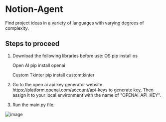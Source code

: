 # Notion-Agent
Find project ideas in a variety of languages with varying degrees of complexity.

## Steps to proceed 
1. Download the following libraries before use:
    OS 
    pip install os
    
    Open AI
    pip install openai
    
    Custom Tkinter
    pip install customtkinter

2. Go to the open ai api key generator website https://platform.openai.com/account/api-keys to generate key, Then assign it to your local environment with the name 
   of "OPENAI_API_KEY".
3. Run the main.py file.




![image](https://github.com/Amar985/Notion-Agent/assets/84828275/8a01f7c2-201d-4ed4-ae46-c058ee50e1dc)

